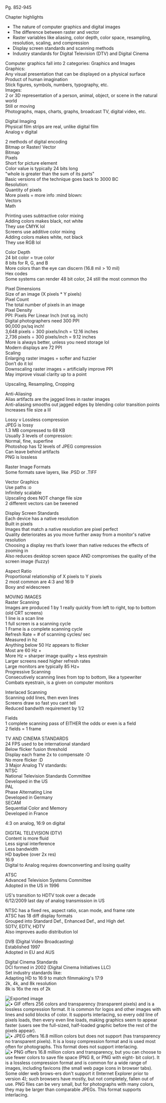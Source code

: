 Pg. 852-945

Chapter highlights

- The nature of computer graphics and digital images
- The difference between raster and vector
- Raster variables like aliasing, color depth, color space, resampling, resolution, scaling, and compression
- Display screen standards and scanning methods
- Industry standards for Digital Television (DTV) and Digital Cinema
 
Computer graphics fall into 2 categories: Graphics and Images  
Graphics:  
Any visual presentation that can be displayed on a physical surface  
Product of human imagination  
Stick figures, symbols, numbers, typography, etc.  
Images:  
2 or 3D representation of a person, animal, object, or scene in the natural world  
Still or moving  
Photographs, maps, charts, graphs, broadcast TV, digital video, etc.
 
Digital Imaging  
Physical film strips are real, unlike digital film  
Analog v digital
 
2 methods of digital encoding  
Bitmap or Raster/ Vector  
Bitmap  
Pixels  
Short for picture element  
Color value is typically 24 bits long  
"whole is greater than the sum of its parts"  
Basic versions of the technique goes back to 3000 BC  
Resolution:  
Quantity of pixels  
More pixels = more info :mind blown:  
Vectors  
Math
 
Printing uses subtractive color mixing  
Adding colors makes black, not white  
They use CMYK lol  
Screens use additive color mixing  
Adding colors makes white, not black  
They use RGB lol
 
Color Depth  
24 bit color = true color  
8 bits for R, G, and B  
More colors than the eye can discern (16.8 mil > 10 mil)  
Hex codes  
Some systems can render 48 bit color, 24 still the most common tho
 
Pixel Dimensions  
Size of an image (X pixels * Y pixels)  
Pixel Count  
The total number of pixels in an image  
Pixel Density  
PPI: Pixels Per Linear Inch (not sq. inch)  
Digital photographers need 300 PPI  
90,000 px/sq inch!  
3,648 pixels ÷ 300 pixels/inch = 12.16 inches  
2,736 pixels ÷ 300 pixels/inch = 9.12 inches  
More is always better, unless you need storage lol  
Modern displays are 72 PPI  
Scaling  
Enlarging raster images = softer and fuzzier  
Don’t do it lol  
Downscaling raster images = artificially improve PPI  
May improve visual clarity up to a point
 
Upscaling, Resampling, Cropping
 
Anti-Aliasing  
Alias artifacts are the jagged lines in raster images  
Anti-aliasing smooths out jagged edges by blending color transition points  
Increases file size a lil
 
Lossy v Lossless compression  
JPEG is lossy  
1.3 MB compressed to 68 KB  
Usually 3 levels of compression:  
Normal, fine, superfine  
Photoshop has 12 levels of JPEG compression  
Can leave behind artifacts  
PNG is lossless
 
Raster Image Formats  
Some formats save layers, like .PSD or .TIFF
 
Vector Graphics  
Use paths :o  
Infinitely scalable  
Upscaling does NOT change file size  
2 different vectors can be tweened
 
Display Screen Standards  
Each device has a native resolution  
Built in pixels  
Images that match a native resolution are pixel perfect  
Quality deteriorates as you move further away from a monitor's native resolution  
Choosing a display res that’s lower than native reduces the effects of zooming in  
Also reduces desktop screen space AND compromises the quality of the screen image (fuzzy)
 
Aspect Ratio  
Proportional relationship of X pixels to Y pixels  
2 most common are 4:3 and 16:9  
Boxy and widescreen
 
MOVING IMAGES  
Raster Scanning  
Images are produced 1 by 1 really quickly from left to right, top to bottom (old CRT screens)  
1 line is a scan line  
1 full screen is a scanning cycle  
1 Frame is a complete scanning cycle  
Refresh Rate = # of scanning cycles/ sec  
Measured in hz  
Anything below 50 Hz appears to flicker  
Most are 60 Hz +  
More Hz = sharper image quality + less eyestrain  
Larger screens need higher refresh rates  
Large monitors are typically 85 Hz+  
Progressive Scanning  
Consecutively scanning lines from top to bottom, like a typewriter  
Combats eyestrain, is a given on computer monitors
 
Interlaced Scanning  
Scanning odd lines, then even lines  
Screens draw so fast you cant tell  
Reduced bandwith requirement by 1/2
 
Fields  
1 complete scanning pass of EITHER the odds or even is a field  
2 fields = 1 frame
 
TV AND CINEMA STANDARDS  
24 FPS used to be international standard  
Below flicker fusion threshold  
Display each frame 2x to compensate :O  
No more flicker :D  
3 Major Analog TV standards:  
NTSC  
National Television Standards Committee  
Developed in the US  
PAL  
Phase Alternating Line  
Developed in Germany  
SECAM  
Sequential Color and Memory  
Developed in France
 
4:3 on analog, 16:9 on digital
 
DIGITAL TELEVISION (DTV)  
Content is more fluid  
Less signal interference  
Less bandwidth  
HD baybee (over 2x res)  
16:9  
Digital to Analog requires downconverting and losing quality
 
ATSC  
Advanced Television Systems Committee  
Adopted in the US in 1996
 
US's transition to HDTV took over a decade  
6/12/2009 last day of analog transmission in US
 
NTSC has a fixed res, aspect ratio, scan mode, and frame rate  
ATSC has 18 diff display formats  
Grouped into Standard Def., Enhanced Def., and High def.  
SDTV, EDTV, HDTV  
Also improves audio distribution lol
 
DVB (Digital Video Broadcasting)  
Established 1997  
Adopted in EU and AUS
 
Digital Cinema Standards  
DCI formed in 2002 (Digital Cinema Initiatives LLC)  
Set industry standards like:  
Adapting HD to 16:9 to match filmmaking's 17:9  
2k, 4k, and 8k resolution  
8k is 16x the res of 2k
    
![Exported image](02%20-%20Fall%20'22/COSC109/CH9.%20Highlights%201.md/Exported%20image%2020240525202904-0.png) ![• GIF offers 256 colors and transparency (transparent pixels) and is a lossless compression format. It is common for logos and other images with lines and solid blocks of color. It supports interlacing, so every odd line of pixels loads, then every even line loads, making graphics seem to appear faster (users see the full-sized, half-loaded graphic before the rest of the pixels appear). ](02%20-%20Fall%20'22/COSC109/CH9.%20Highlights%201.md/Exported%20image%2020240525202904-1.png) ![• JPEG offers 16.8 million colors but does not support (has transparency no transparent pixels). It is a lossy compression format and is used most often for photographs. This format does not support interlacing. ](Exported%20image%2020240525202904-2.png) ![• PNG offers 16.8 million colors and transparency, but you can choose to use fewer colors to save file space (PNG 8, or PNG with eight- bit color). It is a lossless compression format and is common for a wide range of images, including favicons (the small web page icons in browser tabs). Some older web brows-ers don't support it (Internet Explorer prior to version 4); such browsers have mostly, but not completely, fallen out of use. PNG files can be very small, but for photographs with many colors, they may be larger than comparable JPEGs. This format supports interlacing. ](Exported%20image%2020240525202904-3.png)